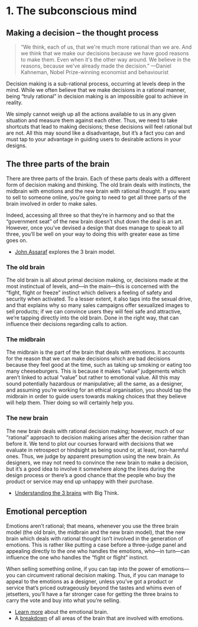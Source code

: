 # 1. The subconscious mind

## Making a decision – the thought process

> “We think, each of us, that we're much more rational than we are. And we think that we make our decisions because we have good reasons to make them. Even when it's the other way around. We believe in the reasons, because we've already made the decision.” 
> —Daniel Kahneman, Nobel Prize-winning economist and behaviourist

Decision making is a sub-rational process, occurring at levels deep in the mind. While we often believe that we make decisions in a rational manner, being “truly rational” in decision making is an impossible goal to achieve in reality. 

We simply cannot weigh up all the actions available to us in any given situation and measure them against each other. Thus, we need to take shortcuts that lead to making decisions; these decisions will feel rational but are not. All this may sound like a disadvantage, but it’s a fact you can and must tap to your advantage in guiding users to desirable actions in your designs.

## The three parts of the brain

There are three parts of the brain. Each of these parts deals with a different form of decision making and thinking. The old brain deals with instincts, the midbrain with emotions and the new brain with rational thought. If you want to sell to someone online, you’re going to need to get all three parts of the brain involved in order to make sales. 

Indeed, accessing all three so that they’re in harmony and so that the “government seat” of the new brain doesn’t shut down the deal is an art. However, once you’ve devised a design that does manage to speak to all three, you’ll be well on your way to doing this with greater ease as time goes on.

- [John Assaraf](https://www.youtube.com/watch?v=SXfvFv-vUAk) explores the 3 brain model.

### The old brain

The old brain is all about primal decision making, or, decisions made at the most instinctual of levels, and—in the main—this is concerned with the “fight, flight or freeze” instinct which delivers a feeling of safety and security when activated. To a lesser extent, it also taps into the sexual drive, and that explains why so many sales campaigns offer sexualized images to sell products; if we can convince users they will feel safe and attractive, we’re tapping directly into the old brain. Done in the right way, that can influence their decisions regarding calls to action.

### The midbrain

The midbrain is the part of the brain that deals with emotions. It accounts for the reason that we can make decisions which are bad decisions because they feel good at the time, such as taking up smoking or eating too many cheeseburgers. This is because it makes “value” judgements which aren’t linked to actual “value” but rather to emotional value. All this may sound potentially hazardous or manipulative; all the same, as a designer, and assuming you’re working for an ethical organisation, you should tap the midbrain in order to guide users towards making choices that they believe will help them. Thier doing so will certainly help you.

### The new brain

The new brain deals with rational decision making; however, much of our “rational” approach to decision making arises after the decision rather than before it. We tend to plot our courses forward with decisions that we evaluate in retrospect or hindsight as being sound or, at least, non-harmful ones. Thus, we judge by apparent presumption using the new brain. As designers, we may not need to convince the new brain to make a decision, but it’s a good idea to involve it somewhere along the lines during the design process or there’s a good chance that the people who buy the product or service may end up unhappy with their purchase.

- [Understanding the 3 brains](https://www.youtube.com/watch?v=hg6XUYWj-pk) with Big Think.

## Emotional perception

Emotions aren’t rational; that means, whenever you use the three brain model (the old brain, the midbrain and the new brain model), that the new brain which deals with rational thought isn’t involved in the generation of emotions. This is rather like putting a case before a three-judge panel and appealing directly to the one who handles the emotions, who—in turn—can influence the one who handles the “fight or flight” instinct. 

When selling something online, if you can tap into the power of emotions—you can circumvent rational decision making. Thus, if you can manage to appeal to the emotions as a designer, unless you’ve got a product or service that’s priced outrageously beyond the tastes and whims even of jetsetters, you’ll have a far stronger case for getting the three brains to carry the vote and buy into what you’re selling.

- [Learn more](http://www.amnh.org/exhibitions/brain-the-inside-story/your-emotional-brain/) about the emotional brain.
- A [breakdown](http://www.cerebromente.org.br/n05/mente/struct_i.htm) of all areas of the brain that are involved with emotions.
